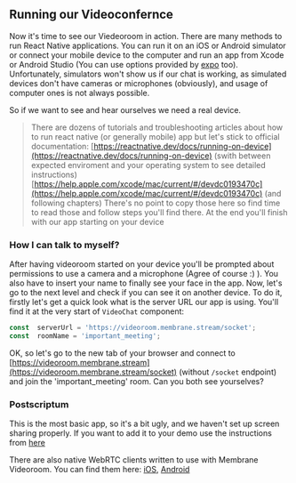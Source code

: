 ## Running our Videoconfernce

Now it's time to see our Viedeoroom in action. There are many methods to run React Native applications. You can run it on an iOS or Android simulator or connect your mobile device to the computer and run an app from Xcode or Android Studio (You can use options provided by [expo](https://expo.dev/) too). Unfortunately, simulators won't show us if our chat is working, as simulated devices don't have cameras or microphones (obviously), and usage of computer ones is not always possible.

So if we want to see and hear ourselves we need a real device.

> There are dozens of tutorials and troubleshooting articles about how to run react native (or generally mobile) app but let's stick to official documentation:
> [https://reactnative.dev/docs/running-on-device](https://reactnative.dev/docs/running-on-device) (swith between expected enviroment and your operating system to see detailed instructions)
> [https://help.apple.com/xcode/mac/current/#/devdc0193470c](https://help.apple.com/xcode/mac/current/#/devdc0193470c) (and following chapters)
> There's no point to copy those here so find time to read those and follow steps you'll find there. At the end you'll finish with our app starting on your device

### How I can talk to myself?

After having videoroom started on your device you'll be prompted about permissions to use a camera and a microphone (Agree of course :) ). You also have to insert your name to finally see your face in the app. Now, let's go to the next level and check if you can see it on another device. To do it, firstly let's get a quick look what is the server URL our app is using. You'll find it at the very start of `VideoChat` component:

```jsx
const  serverUrl = 'https://videoroom.membrane.stream/socket';
const  roomName = 'important_meeting';
```

OK, so let's go to the new tab of your browser and connect to [https://videoroom.membrane.stream](https://videoroom.membrane.stream/socket) (without `/socket` endpoint) and join the 'important_meeting' room. Can you both see yourselves? 

### Postscriptum

This is the most basic app, so it's a bit ugly, and we haven't set up screen sharing properly. If you want to add it to your demo use the instructions from [here](https://github.com/membraneframework/react-native-membrane-webrtc#ios)

There are also native WebRTC clients written to use with Membrane Videoroom. You can find them here: [iOS](https://github.com/membraneframework/membrane-webrtc-ios), [Android](https://github.com/membraneframework/membrane-webrtc-android)




